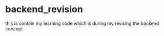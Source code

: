 # backend_revision
this is contain my learning code which is during my  revising the backend concept 
